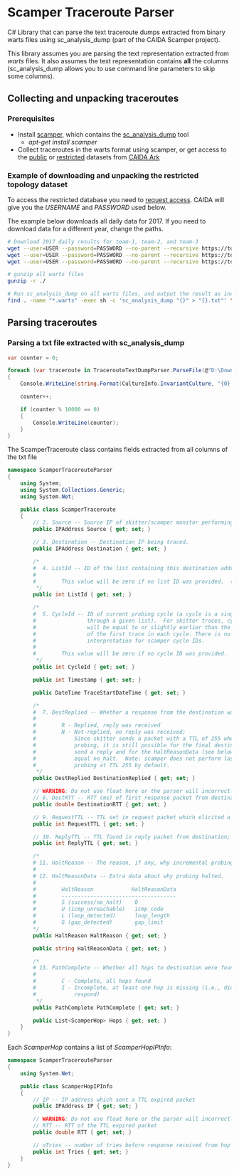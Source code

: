 # Scamper Traceroute Parser
C# Library that can parse the text traceroute dumps extracted from binary warts files using sc_analysis_dump (part of the CAIDA Scamper project).

This library assumes you are parsing the text representation extracted from *warts* files. It also assumes the text representation contains **all** the columns (sc_analysis_dump allows you to use command line parameters to skip some columns).

## Collecting and unpacking traceroutes

### Prerequisites
- Install [scamper](https://www.caida.org/tools/measurement/scamper/), which contains the [sc_analysis_dump](https://www.caida.org/tools/measurement/scamper/man/sc_analysis_dump.1.pdf) tool
  - *apt-get install scamper*
- Collect traceroutes in the warts format using scamper, or get access to the [public](https://www.caida.org/data/active/ipv4_routed_24_topology_dataset.xml) or [restricted](https://www.caida.org/data/active/ipv4_routed_24_topology_dataset.xml) datasets from [CAIDA Ark](https://www.caida.org/projects/ark/topo_datasets.xml)

### Example of downloading and unpacking the restricted topology dataset
To access the restricted database you need to [request access](https://www.caida.org/data/active/topology_request.xml). CAIDA will give you the *USERNAME* and *PASSWORD* used below.

The example below downloads all daily data for 2017. If you need to download data for a different year, change the paths.

```Bash
# Download 2017 daily results for team-1, team-2, and team-3
wget --user=USER --password=PASSWORD --no-parent --recursive https://topo-data.caida.org/team-probing/list-7.allpref24/team-1/daily/2017/
wget --user=USER --password=PASSWORD --no-parent --recursive https://topo-data.caida.org/team-probing/list-7.allpref24/team-2/daily/2017/
wget --user=USER --password=PASSWORD --no-parent --recursive https://topo-data.caida.org/team-probing/list-7.allpref24/team-3/daily/2017/

# gunzip all warts files
gunzip -r ./

# Run sc_analysis_dump on all warts files, and output the result as individual .txt files, one for each warts file
find . -name "*.warts" -exec sh -c 'sc_analysis_dump "{}" > "{}.txt"' \;
```
## Parsing traceroutes

### Parsing a txt file extracted with sc_analysis_dump

```C#
var counter = 0;

foreach (var traceroute in TracerouteTextDumpParser.ParseFile(@"D:\Downloads\daily.txt"))
{
    Console.WriteLine(string.Format(CultureInfo.InvariantCulture, "{0} - {1} - {2}", traceroute.Source, traceroute.Destination, traceroute.Hops.Count));

    counter++;

    if (counter % 10000 == 0)
    {
        Console.WriteLine(counter);
    }
}
```

The ScamperTraceroute class contains fields extracted from all columns of the txt file

```C#
namespace ScamperTracerouteParser
{
    using System;
    using System.Collections.Generic;
    using System.Net;

    public class ScamperTraceroute
    {
        // 2. Source -- Source IP of skitter/scamper monitor performing the trace.
        public IPAddress Source { get; set; }

        // 3. Destination -- Destination IP being traced.
        public IPAddress Destination { get; set; }

        /*
        #  4. ListId -- ID of the list containing this destination address.
        #
        #        This value will be zero if no list ID was provided.  (uint32_t)
         */
        public int ListId { get; set; }

        /*
        #  5. CycleId -- ID of current probing cycle (a cycle is a single run
        #                through a given list).  For skitter traces, cycle IDs
        #                will be equal to or slightly earlier than the timestamp
        #                of the first trace in each cycle. There is no standard
        #                interpretation for scamper cycle IDs.
        #
        #        This value will be zero if no cycle ID was provided.  (uint32_t)
         */
        public int CycleId { get; set; }

        public int Timestamp { get; set; }

        public DateTime TraceStartDateTime { get; set; }

        /*
        #  7. DestReplied -- Whether a response from the destination was received.
        #
        #        R - Replied, reply was received
        #        N - Not-replied, no reply was received;
        #            Since skitter sends a packet with a TTL of 255 when it halts
        #            probing, it is still possible for the final destination to
        #            send a reply and for the HaltReasonData (see below) to not
        #            equal no_halt.  Note: scamper does not perform last-ditch
        #            probing at TTL 255 by default.
         */
        public DestReplied DestinationReplied { get; set; }

        // WARNING: Do not use float here or the parser will incorrectly store some values
        // 8. DestRTT -- RTT (ms) of first response packet from destination. 0 if DestReplied is N.
        public double DestinationRTT { get; set; }

        // 9. RequestTTL -- TTL set in request packet which elicited a response (echo reply) from the destination. 0 if DestReplied is N.
        public int RequestTTL { get; set; }

        // 10. ReplyTTL -- TTL found in reply packet from destination; 0 if DestReplied is N.
        public int ReplyTTL { get; set; }

        /*
        # 11. HaltReason -- The reason, if any, why incremental probing stopped.
        #
        # 12. HaltReasonData -- Extra data about why probing halted.
        #
        #        HaltReason            HaltReasonData
        #        ------------------------------------
        #        S (success/no_halt)    0
        #        U (icmp_unreachable)   icmp_code
        #        L (loop_detected)      loop_length
        #        G (gap_detected)       gap_limit
        */
        public HaltReason HaltReason { get; set; }

        public string HaltReasonData { get; set; }

        /*
        # 13. PathComplete -- Whether all hops to destination were found.
        #
        #        C - Complete, all hops found
        #        I - Incomplete, at least one hop is missing (i.e., did not
        #            respond)
         */
        public PathComplete PathComplete { get; set; }

        public List<ScamperHop> Hops { get; set; }
    }
}
```

Each *ScamperHop* contains a list of *ScamperHopIPInfo*:

```C#
namespace ScamperTracerouteParser
{
    using System.Net;

    public class ScamperHopIPInfo
    {
        // IP -- IP address which sent a TTL expired packet
        public IPAddress IP { get; set; }

        // WARNING: Do not use float here or the parser will incorrectly store some values
        // RTT -- RTT of the TTL expired packet
        public double RTT { get; set; }

        // nTries -- number of tries before response received from hop
        public int Tries { get; set; }
    }
}
```
